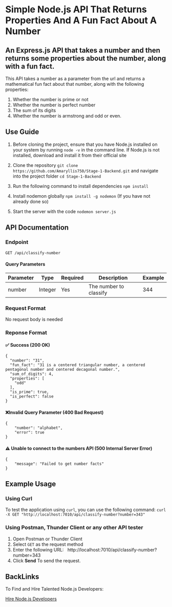 # Simple Node.js API That Returns Properties And A Fun Fact About A Number

## An Express.js API that takes a number and then returns some properties about the number, along with a fun fact.

This API takes a number as a parameter from the url and returns a mathematical fun fact about that number, along with 
the following properties:
1. Whether the number is prime or not
2. Whether the number is perfect number
3. The sum of its digits
4. Whether the number is armstrong and odd or even.

## Use Guide
1. Before cloning the project, ensure that you have Node.js installed on your system by running `node -v` in the command line. If Node.js is not installed, download and install it from their official site

2. Clone the repository `git clone https://github.com/Amaryllis750/Stage-1-Backend.git` and navigate into the project folder `cd Stage-1-Backend`

3. Run the following command to install dependencies `npm install`

4. Install nodemon globally `npm install -g nodemon` (If you have not already done so)

5. Start the server with the code `nodemon server.js`

## API Documentation
### Endpoint
`GET /api/classify-number`
#### Query Parameters
| Parameter | Type    | Required | Description             | Example|
|-----------|---------|----------|-------------------------|--------|
| number    | Integer | Yes      | The number to classify  | 344    |


### Request Format
No request body is needed 

### Reponse Format
#### ✅ Success (200 OK)
```
{
  "number": "31",
  "fun_fact": "31 is a centered triangular number, a centered pentagonal number and centered decagonal number.",
  "sum_of_digits": 4,
  "properties": [
    "odd"
  ],
  "is_prime": true,
  "is_perfect": false
}
```

#### ❌Invalid Query Parameter (400 Bad Request)
```
{
    "number": "alphabet",
    "error": true
}
```

#### ⚠ Unable to connect to the numbers API (500 Internal Server Error)
```
{
    "message": "Failed to get number facts"
}
```


## Example Usage
### Using Curl
To test the application using `curl`, you can use the following command:
`curl -X GET "http://localhost:7010/api/classify-number?number=343"`

### Using Postman, Thunder Client or any other API tester
1. Open Postman or Thunder Client
2. Select `GET` as the request method
3. Enter the following URL:&nbsp;&nbsp;&nbsp;http://localhost:7010/api/classify-number?number=343
4. Click **Send** To send the request.


## BackLinks
To Find and Hire Talented Node.js Developers:

[Hire Node.js Developers](https://hng.tech/hire/nodejs-developers)  